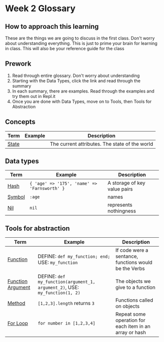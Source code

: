 # Week 2 Glossary

## How to approach this learning
These are the things we are going to discuss in the first class.  Don't worry about understanding everything.  This is just to prime your brain for learning in class.
This will also be your reference guide for the class

## Prework
1) Read through entire glossary.  Don't worry about understanding  
2) Starting with the Data Types, click the link and read through the summary  
3) In each summary, there are examples.  Read through the examples and try them out in Repl.it  
4) Once you are done with Data Types, move on to Tools, then Tools for Abstraction


## Concepts
| Term | Example | Description |
| --- | --- | --- |
| [State](/explanations/state.md) | | The current attributes.  The state of the world |

## Data types
| Term | Example | Description |
| --- | --- | --- |
| [Hash](/explanations/hash.md) | `{ 'age' => '175', 'name' => 'Farnsworth' }` | A storage of key value pairs |
| [Symbol](/explanations/symbol.md)| `:age` | names |
| [Nil](/explanations/nil.md)| `nil` | represents nothingness |

## Tools for abstraction
| Term | Example | Description |
| --- | --- | --- |
| [Function](/explanations/function.md) | DEFINE: `def my_function; end;` USE: `my_function` | If code were a sentance, functions would be the Verbs |
| [Function Argument](/explanations/function.md#arguments) | DEFINE: `def my_function(argument_1, argument_2)`, USE: `my_function(1, 2)` | The objects we give to a function |
| [Method](/explanations/function.md) | `[1,2,3].length` returns `3`  | Functions called on objects |
| [For Loop](/explanations/for_loop.md) | `for number in [1,2,3,4]` | Repeat some operation for each item in an array or hash |

